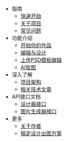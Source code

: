 * 指南
    * [快速开始](articles/1689319644311.md)
    * [关于项目](articles/1689319986889.md)
    * [常见问题](articles/1689323321667.md)
* 功能介绍
    * [开始你的作品](articles/1689525775414.md)
    * [编辑与设计](articles/1689525922498.md)
    * [上传PSD模板编辑](articles/1687855172725.md)
    * [AI抠图](articles/1689512694986.md)
* 深入了解
    * [项目架构](articles/1689321259854.md)
    * [相关技术文章](articles/1689321018561.md)
* API接口文档
    * [设计器接口](https://xp.palxp.com/apidoc/index.html)
    * [图片生成器接口](https://xp.palxp.com/apidoc/screenshot.html)
* 更多
    * [关于作者](https://book.palxp.com/)
    * [稿定设计出图方案](articles/1689320598619.md)
